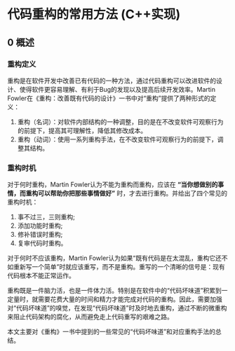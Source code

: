 # 代码重构的常用方法 (C++实现)

## 0 概述

### 重构定义
重构是在软件开发中改善已有代码的一种方法，通过代码重构可以改进软件的设计、使得软件更容易理解、有利于Bug的发现以及提高后续开发效率。Martin Fowler在《重构：改善既有代码的设计》一书中对“重构”提供了两种形式的定义：

1. 重构（名词）：对软件内部结构的一种调整，目的是在不改变软件可观察行为的前提下，提高其可理解性，降低其修改成本。
2. 重构（动词）：使用一系列重构手法，在不改变软件可观察行为的前提下，调整其结构。

### 重构时机
对于何时重构，Martin Fowler认为不能为重构而重构，应该在 **“当你想做别的事情，而重构可以帮助你把那些事情做好”** 时，才去进行重构。并给出了四个常见的重构时机：
1. 事不过三，三则重构; 
2. 添加功能时重构; 
3. 修补错误时重构; 
4. 复审代码时重构。

对于何时不应该重构，Martin Fowler认为如果“既有代码是在太混乱，重构它还不如重新写一个简单”时就应该重写，而不是重构。重写的一个清晰的信号是：现有代码根本不能正常运作。

重构既是一件脑力活，也是一件体力活。特别是在软件中的“代码坏味道”积累到一定量时，就需要花费大量的时间和精力才能完成对代码的重构。因此，需要加强对“代码坏味道”的嗅觉，在发现“代码坏味道”时及时地去重构，通过不断的微重构来阻止代码架构的腐化，从而避免走上代码重写的艰难之路。

本文主要对《重构》一书中提到的一些常见的“代码坏味道”和对应重构手法的总结。
